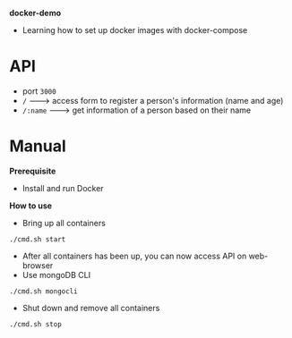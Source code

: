**docker-demo**
- Learning how to set up docker images with docker-compose

# API
- port `3000`
- `/` ---> access form to register a person's information (name and age)
- `/:name` ---> get information of a person based on their name

# Manual

**Prerequisite**
- Install and run Docker

**How to use**

- Bring up all containers
```
./cmd.sh start
```
- After all containers has been up, you can now access API on web-browser
- Use mongoDB CLI
```
./cmd.sh mongocli
```

- Shut down and remove all containers
```
./cmd.sh stop
```
